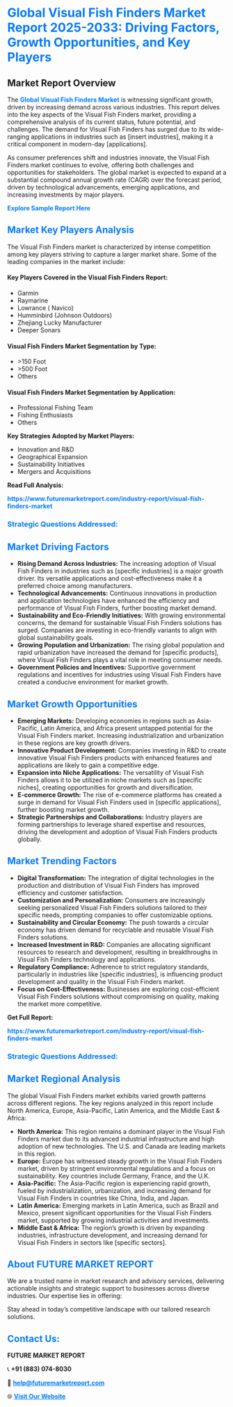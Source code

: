 <h1 style="color: #007BFF;">Global Visual Fish Finders Market Report 2025-2033: Driving Factors, Growth Opportunities, and Key Players</h1>

<section id="overview">
<h2>Market Report Overview</h2>
<p>The <a href="https://www.futuremarketreport.com/industry-report/visual-fish-finders-market" style="color: #007BFF; text-decoration: none;"><strong>Global Visual Fish Finders Market</strong></a> is witnessing significant growth, driven by increasing demand across various industries. This report delves into the key aspects of the Visual Fish Finders market, providing a comprehensive analysis of its current status, future potential, and challenges. The demand for Visual Fish Finders has surged due to its wide-ranging applications in industries such as [insert industries], making it a critical component in modern-day [applications].</p>
<p>As consumer preferences shift and industries innovate, the Visual Fish Finders market continues to evolve, offering both challenges and opportunities for stakeholders. The global market is expected to expand at a substantial compound annual growth rate (CAGR) over the forecast period, driven by technological advancements, emerging applications, and increasing investments by major players.</p>
</section>

<section id="overview">
<p><a href="https://www.futuremarketreport.com/request-sample/reportId=81985" style="color: #007BFF; text-decoration: none;"><strong>Explore Sample Report Here</strong></a></p>
</section>

<section id="key-players">
<h2 style="color: #007BFF;">Market Key Players Analysis</h2>
<p>The Visual Fish Finders market is characterized by intense competition among key players striving to capture a larger market share. Some of the leading companies in the market include:</p>
<h4>Key Players Covered in the Visual Fish Finders Report:</h4>
<ul><li>Garmin</li><li>Raymarine</li><li>Lowrance ( Navico)</li><li>Humminbird (Johnson Outdoors)</li><li>Zhejiang Lucky Manufacturer</li><li>Deeper Sonars</li></ul>
<h4>Visual Fish Finders Market Segmentation by Type:</h4>
<ul><li>&gt;150 Foot</li><li>&gt;500 Foot</li><li>Others</li></ul>

<h4>Visual Fish Finders Market Segmentation by Application:</h4>
<ul><li>Professional Fishing Team</li><li>Fishing Enthusiasts</li><li>Others</li></ul>
<p><strong>Key Strategies Adopted by Market Players:</strong></p>
<ul>
<li>Innovation and R&D</li>
<li>Geographical Expansion</li>
<li>Sustainability Initiatives</li>
<li>Mergers and Acquisitions</li>
</ul>
</section>

<section>
<p><strong>Read Full Analysis: </strong></p><a href="https://www.futuremarketreport.com/industry-report/visual-fish-finders-market" style="color: #007BFF; text-decoration: none;"><strong>https://www.futuremarketreport.com/industry-report/visual-fish-finders-market</strong></a>
<h3 style="color: #007BFF;">Strategic Questions Addressed:</h3>
</section>

<section id="driving-factors">
<h2 style="color: #007BFF;">Market Driving Factors</h2>
<ul>
<li><strong>Rising Demand Across Industries:</strong> The increasing adoption of Visual Fish Finders in industries such as [specific industries] is a major growth driver. Its versatile applications and cost-effectiveness make it a preferred choice among manufacturers.</li>
<li><strong>Technological Advancements:</strong> Continuous innovations in production and application technologies have enhanced the efficiency and performance of Visual Fish Finders, further boosting market demand.</li>
<li><strong>Sustainability and Eco-Friendly Initiatives:</strong> With growing environmental concerns, the demand for sustainable Visual Fish Finders solutions has surged. Companies are investing in eco-friendly variants to align with global sustainability goals.</li>
<li><strong>Growing Population and Urbanization:</strong> The rising global population and rapid urbanization have increased the demand for [specific products], where Visual Fish Finders plays a vital role in meeting consumer needs.</li>
<li><strong>Government Policies and Incentives:</strong> Supportive government regulations and incentives for industries using Visual Fish Finders have created a conducive environment for market growth.</li>
</ul>
</section>

<section id="growth-opportunities">
<h2 style="color: #007BFF;">Market Growth Opportunities</h2>
<ul>
<li><strong>Emerging Markets:</strong> Developing economies in regions such as Asia-Pacific, Latin America, and Africa present untapped potential for the Visual Fish Finders market. Increasing industrialization and urbanization in these regions are key growth drivers.</li>
<li><strong>Innovative Product Development:</strong> Companies investing in R&D to create innovative Visual Fish Finders products with enhanced features and applications are likely to gain a competitive edge.</li>
<li><strong>Expansion into Niche Applications:</strong> The versatility of Visual Fish Finders allows it to be utilized in niche markets such as [specific niches], creating opportunities for growth and diversification.</li>
<li><strong>E-commerce Growth:</strong> The rise of e-commerce platforms has created a surge in demand for Visual Fish Finders used in [specific applications], further boosting market growth.</li>
<li><strong>Strategic Partnerships and Collaborations:</strong> Industry players are forming partnerships to leverage shared expertise and resources, driving the development and adoption of Visual Fish Finders products globally.</li>
</ul>
</section>

<section id="trending-factors">
<h2 style="color: #007BFF;">Market Trending Factors</h2>
<ul>
<li><strong>Digital Transformation:</strong> The integration of digital technologies in the production and distribution of Visual Fish Finders has improved efficiency and customer satisfaction.</li>
<li><strong>Customization and Personalization:</strong> Consumers are increasingly seeking personalized Visual Fish Finders solutions tailored to their specific needs, prompting companies to offer customizable options.</li>
<li><strong>Sustainability and Circular Economy:</strong> The push towards a circular economy has driven demand for recyclable and reusable Visual Fish Finders solutions.</li>
<li><strong>Increased Investment in R&D:</strong> Companies are allocating significant resources to research and development, resulting in breakthroughs in Visual Fish Finders technology and applications.</li>
<li><strong>Regulatory Compliance:</strong> Adherence to strict regulatory standards, particularly in industries like [specific industries], is influencing product development and quality in the Visual Fish Finders market.</li>
<li><strong>Focus on Cost-Effectiveness:</strong> Businesses are exploring cost-efficient Visual Fish Finders solutions without compromising on quality, making the market more competitive.</li>
</ul>
</section>

<section>
<p><strong>Get Full Report: </strong></p><a href="https://www.futuremarketreport.com/industry-report/visual-fish-finders-market" style="color: #007BFF; text-decoration: none;"><strong>https://www.futuremarketreport.com/industry-report/visual-fish-finders-market</strong></a>
<h3 style="color: #007BFF;">Strategic Questions Addressed:</h3>
</section>


<section id="regional-analysis">
<h2 style="color: #007BFF;">Market Regional Analysis</h2>
<p>The global Visual Fish Finders market exhibits varied growth patterns across different regions. The key regions analyzed in this report include North America, Europe, Asia-Pacific, Latin America, and the Middle East & Africa:</p>
<ul>
<li><strong>North America:</strong> This region remains a dominant player in the Visual Fish Finders market due to its advanced industrial infrastructure and high adoption of new technologies. The U.S. and Canada are leading markets in this region.</li>
<li><strong>Europe:</strong> Europe has witnessed steady growth in the Visual Fish Finders market, driven by stringent environmental regulations and a focus on sustainability. Key countries include Germany, France, and the U.K.</li>
<li><strong>Asia-Pacific:</strong> The Asia-Pacific region is experiencing rapid growth, fueled by industrialization, urbanization, and increasing demand for Visual Fish Finders in countries like China, India, and Japan.</li>
<li><strong>Latin America:</strong> Emerging markets in Latin America, such as Brazil and Mexico, present significant opportunities for the Visual Fish Finders market, supported by growing industrial activities and investments.</li>
<li><strong>Middle East & Africa:</strong> The region’s growth is driven by expanding industries, infrastructure development, and increasing demand for Visual Fish Finders in sectors like [specific sectors].</li>
</ul>
</section>

<footer>
<h2 style="color: #007BFF;">About FUTURE MARKET REPORT</h2>
<p>We are a trusted name in market research and advisory services, delivering actionable insights and strategic support to businesses across diverse industries. Our expertise lies in offering:</p>

<p>Stay ahead in today’s competitive landscape with our tailored research solutions.</p>

<h2 style="color: #007BFF;">Contact Us:</h2>
<p><strong>FUTURE MARKET REPORT</strong></p>
<p>📞 <strong>+91 (883) 074-8030</strong></p>
<p>📧 <strong><a href="mailto:help@futuremarketreport.com" style="color: #007BFF;">help@futuremarketreport.com</a></strong></p>
<p>🌐 <strong><a href="https://www.futuremarketreport.com/" style="color: #007BFF;">Visit Our Website</a></strong></p>
</footer>